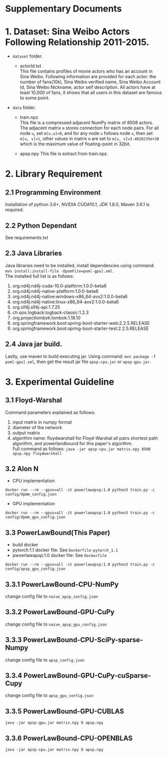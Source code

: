 # Supplementary Documents

# 1. Dataset: Sina Weibo Actors Following Relationship 2011-2015.
* `dataset` folder.  
    - actorId.txt  
    This file contains profiles of movie actors who has an account in Sina Weibo. Following information are provided for each actor: the number of fans(10k), Sina Weibo verified name, Sina Weibo Account Id, Sina Weibo Nickname, actor self description. All actors have at least 10,000 of fans, it shows that all users in this dataset are famous to some point.  

* `data` folder.
    - train.npz  
    This file is a compressed adjacent NumPy matrix of 8508 actors. The adjacent matrix `m` stores connection for each node pairs. For all node `u`, set `m[u,u]=0`, and for any node `u` follows node `v`, then set `m[u, v]=1`, other values in matrix `m` are set to `m[u, v]=3.4028235e+38` which is the maximum value of floating-point in 32bit.

    - apsp.npy
    This file is extract from train.npz.
 
# 2. Library Requirement  

## 2.1 Programming Environment
Installation of python 3.6+, NVIDIA CUDA10.1, JDK 1.8.0, Maven 3.6.1 is required.

## 2.2 Python Dependant 
See requirements.txt

## 2.3 Java Libraries
Java libraries need to be installed, install dependencies using command: `mvn install:install-file -DpomFile=pom[-gpu].xml`.  
The installed full list is as follows:  
1) org.nd4j:nd4j-cuda-10.0-platform:1.0.0-beta6
2) org.nd4j:nd4j-native-platform:1.0.0-beta6
3) org.nd4j:nd4j-native:windows-x86_64-avx2:1.0.0-beta6
4) org.nd4j:nd4j-native:linux-x86_64-avx2:1.0.0-beta6
5) org.slf4j:slf4j-api:1.7.25
6) ch.qos.logback:logback-classic:1.2.3
7) org.projectlombok:lombok:1.18.10
8) org.springframework.boot:spring-boot-starter-web:2.2.5.RELEASE
9) org.springframework.boot:spring-boot-starter-test:2.2.5.RELEASE


## 2.4 Java jar build.
Lastly, use maven to build executing jar. Using command: `mvn package -f pom[-gpu].xml`, then get the result jar file `apsp-cpu.jar` or `apsp-gpu.jar`.

# 3. Experimental Guideline

## 3.1 Floyd-Warshal
Command parameters explained as follows:
1) input matrix in numpy format
2) diameter of the network
3) output matrix 
4) algorithm name: floydwarshall for Floyd-Warshal all pairs shortest path algorithm, and powerlandbound for this paper's algorithm.  
Full command as follows:
`java -jar apsp-cpu.jar matrix.npy 8508 apsp.npy floydwarshall`

## 3.2 Alon N

* CPU implementation

`docker run --rm --gpus=all -it powerlawapsp:1.0 python3 train.py -c config/dpmm_config.json`

* GPU implementation

`docker run --rm --gpus=all -it powerlawapsp:1.0 python3 train.py -c config/dpmm_gpu_config.json`


## 3.3 PowerLawBound(This Paper)

* build docker
* pytorch:1.1 docker file:
  See `Dockerfile-pytorch_1.1`
* pwoerlawapsp:1.0 docker file:
  See `Dockerfile`
  
`docker run --rm --gpus=all -it powerlawapsp:1.0 python3 train.py -c config/apsp_gpu_config.json`
## 3.3.1 PowerLawBound-CPU-NumPy
change config file to `naive_apsp_config.json`

## 3.3.2 PowerLawBound-GPU-CuPy
change config file to `naive_apsp_gpu_config.json`

## 3.3.3 PowerLawBound-CPU-SciPy-sparse-Numpy
change config file to `apsp_config.json`

## 3.3.4 PowerLawBound-GPU-CuPy-cuSparse-Cupy
change config file to `apsp_gpu_config.json`

## 3.3.5 PowerLawBound-GPU-CUBLAS
`java -jar apsp-gpu.jar matrix.npy 8 apsp.npy`

## 3.3.6 PowerLawBound-CPU-OPENBLAS
`java -jar apsp-cpu.jar matrix.npy 8 apsp.npy`

